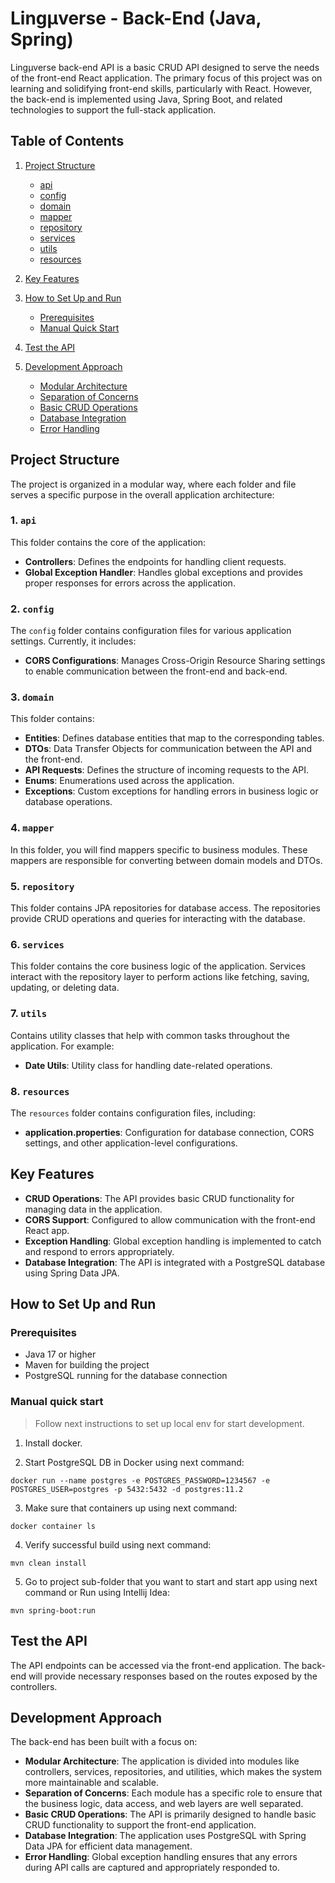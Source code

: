 # Lingμverse - Back-End (Java, Spring)

Lingμverse back-end API is a basic CRUD API designed to serve the needs of the front-end React application. The primary focus of this project was on learning and solidifying front-end skills, particularly with React. However, the back-end is implemented using Java, Spring Boot, and related technologies to support the full-stack application.

## Table of Contents

1. [Project Structure](#project-structure)
    - [api](#1-api)
    - [config](#2-config)
    - [domain](#3-domain)
    - [mapper](#4-mapper)
    - [repository](#5-repository)
    - [services](#6-services)
    - [utils](#7-utils)
    - [resources](#8-resources)

2. [Key Features](#key-features)

3. [How to Set Up and Run](#how-to-set-up-and-run)
    - [Prerequisites](#prerequisites)
    - [Manual Quick Start](#manual-quick-start)

4. [Test the API](#test-the-api)

5. [Development Approach](#development-approach)
    - [Modular Architecture](#modular-architecture)
    - [Separation of Concerns](#separation-of-concerns)
    - [Basic CRUD Operations](#basic-crud-operations)
    - [Database Integration](#database-integration)
    - [Error Handling](#error-handling)


## Project Structure

The project is organized in a modular way, where each folder and file serves a specific purpose in the overall application architecture:

### 1. `api`
This folder contains the core of the application:
- **Controllers**: Defines the endpoints for handling client requests.
- **Global Exception Handler**: Handles global exceptions and provides proper responses for errors across the application.

### 2. `config`
The `config` folder contains configuration files for various application settings. Currently, it includes:
- **CORS Configurations**: Manages Cross-Origin Resource Sharing settings to enable communication between the front-end and back-end.

### 3. `domain`
This folder contains:
- **Entities**: Defines database entities that map to the corresponding tables.
- **DTOs**: Data Transfer Objects for communication between the API and the front-end.
- **API Requests**: Defines the structure of incoming requests to the API.
- **Enums**: Enumerations used across the application.
- **Exceptions**: Custom exceptions for handling errors in business logic or database operations.

### 4. `mapper`
In this folder, you will find mappers specific to business modules. These mappers are responsible for converting between domain models and DTOs.

### 5. `repository`
This folder contains JPA repositories for database access. The repositories provide CRUD operations and queries for interacting with the database.

### 6. `services`
This folder contains the core business logic of the application. Services interact with the repository layer to perform actions like fetching, saving, updating, or deleting data.

### 7. `utils`
Contains utility classes that help with common tasks throughout the application. For example:
- **Date Utils**: Utility class for handling date-related operations.

### 8. `resources`
The `resources` folder contains configuration files, including:
- **application.properties**: Configuration for database connection, CORS settings, and other application-level configurations.

## Key Features

- **CRUD Operations**: The API provides basic CRUD functionality for managing data in the application.
- **CORS Support**: Configured to allow communication with the front-end React app.
- **Exception Handling**: Global exception handling is implemented to catch and respond to errors appropriately.
- **Database Integration**: The API is integrated with a PostgreSQL database using Spring Data JPA.

## How to Set Up and Run

### Prerequisites
- Java 17 or higher
- Maven for building the project
- PostgreSQL running for the database connection

### Manual quick start
> Follow next instructions to set up local env for start development.

1. Install docker.


2. Start PostgreSQL DB in Docker using next command:
```
docker run --name postgres -e POSTGRES_PASSWORD=1234567 -e POSTGRES_USER=postgres -p 5432:5432 -d postgres:11.2
```

3. Make sure that containers up using next command:
```
docker container ls
```

4. Verify successful build using next command:

```
mvn clean install
```

5. Go to project sub-folder that you want to start and start app using next command or Run using Intellij Idea:

```
mvn spring-boot:run
``` 

## Test the API

The API endpoints can be accessed via the front-end application. The back-end will provide necessary responses based on the routes exposed by the controllers.

## Development Approach

The back-end has been built with a focus on:

- **Modular Architecture**: The application is divided into modules like controllers, services, repositories, and utilities, which makes the system more maintainable and scalable.
- **Separation of Concerns**: Each module has a specific role to ensure that the business logic, data access, and web layers are well separated.
- **Basic CRUD Operations**: The API is primarily designed to handle basic CRUD functionality to support the front-end application.
- **Database Integration**: The application uses PostgreSQL with Spring Data JPA for efficient data management.
- **Error Handling**: Global exception handling ensures that any errors during API calls are captured and appropriately responded to.


